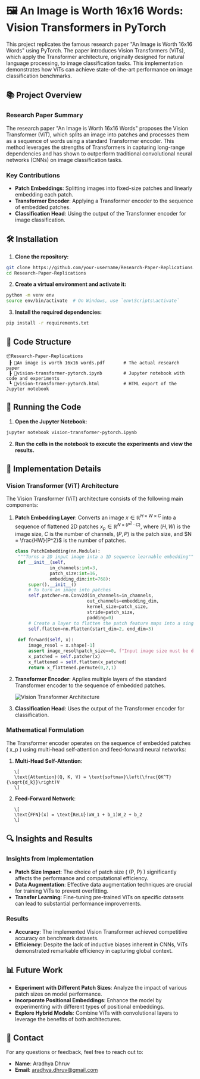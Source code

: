 # 🖼️ An Image is Worth 16x16 Words: Vision Transformers in PyTorch

This project replicates the famous research paper "An Image is Worth 16x16 Words" using PyTorch. The paper introduces Vision Transformers (ViTs), which apply the Transformer architecture, originally designed for natural language processing, to image classification tasks. This implementation demonstrates how ViTs can achieve state-of-the-art performance on image classification benchmarks.

## 📚 Project Overview

### Research Paper Summary

The research paper "An Image is Worth 16x16 Words" proposes the Vision Transformer (ViT), which splits an image into patches and processes them as a sequence of words using a standard Transformer encoder. This method leverages the strengths of Transformers in capturing long-range dependencies and has shown to outperform traditional convolutional neural networks (CNNs) on image classification tasks.

### Key Contributions

- **Patch Embeddings**: Splitting images into fixed-size patches and linearly embedding each patch.
- **Transformer Encoder**: Applying a Transformer encoder to the sequence of embedded patches.
- **Classification Head**: Using the output of the Transformer encoder for image classification.

## 🛠️ Installation

1. **Clone the repository:**

```bash
git clone https://github.com/your-username/Research-Paper-Replications.git
cd Research-Paper-Replications
```

2. **Create a virtual environment and activate it:**

```bash
python -m venv env
source env/bin/activate  # On Windows, use `env\Scripts\activate`
```

3. **Install the required dependencies:**

```bash
pip install -r requirements.txt
```

## 📂 Code Structure

```
📦Research-Paper-Replications
 ┣ 📜An image is worth 16x16 words.pdf       # The actual research paper
 ┣ 📜vision-transformer-pytorch.ipynb        # Jupyter notebook with code and experiments
 ┗ 📜vision-transformer-pytorch.html         # HTML export of the Jupyter notebook
```

## 🚀 Running the Code

1. **Open the Jupyter Notebook:**

```bash
jupyter notebook vision-transformer-pytorch.ipynb
```

2. **Run the cells in the notebook to execute the experiments and view the results.**

## 📝 Implementation Details

### Vision Transformer (ViT) Architecture

The Vision Transformer (ViT) architecture consists of the following main components:

1. **Patch Embedding Layer**:
Converts an image $x \in \mathbb{R}^{H \times W \times C}$ into a sequence of flattened 2D patches $x_p \in \mathbb{R}^{N \times (P^2 \cdot C)}$, where $(H, W)$ is the image size, $C$ is the number of channels, $(P, P)$ is the patch size, and $N = \frac{HW}{P^2}$ is the number of patches.

   ```python
   class PatchEmbedding(nn.Module):
    """Turns a 2D input image inta a 1D sequence learnable embedding"""
    def __init__(self,
                in_channels:int=3,
                patch_size:int=16,
                embedding_dim:int=768):
        super().__init__()
        # To turn an image into patches
        self.patcher=nn.Conv2d(in_channels=in_channels,
                              out_channels=embedding_dim,
                              kernel_size=patch_size,
                              stride=patch_size,
                              padding=0)
        # Create a layer to flatten the patch feature maps into a single dimension
        self.flatten=nn.Flatten(start_dim=2, end_dim=3)
        
    def forward(self, x):
        image_resol = x.shape[-1]
        assert image_resol%patch_size==0, f"Input image size must be divisble by patch size, image shape: {image_resol}, patch size: {patch_size}"
        x_patched = self.patcher(x)
        x_flattened = self.flatten(x_patched)
        return x_flattened.permute(0,2,1)
   ```

3. **Transformer Encoder**: Applies multiple layers of the standard Transformer encoder to the sequence of embedded patches.

   ![Vision Transformer Architecture](https://miro.medium.com/v2/resize:fit:1400/format:webp/1*mMQq8GlCOV2psTGR11Khcw.png)

4. **Classification Head**: Uses the output of the Transformer encoder for classification.

### Mathematical Formulation

The Transformer encoder operates on the sequence of embedded patches \( x_p \) using multi-head self-attention and feed-forward neural networks:

1. **Multi-Head Self-Attention**:
```
   \[
   \text{Attention}(Q, K, V) = \text{softmax}\left(\frac{QK^T}{\sqrt{d_k}}\right)V
   \]
```
2. **Feed-Forward Network**:
```
   \[
   \text{FFN}(x) = \text{ReLU}(xW_1 + b_1)W_2 + b_2
   \]
```
## 🔍 Insights and Results

### Insights from Implementation

- **Patch Size Impact**: The choice of patch size \( (P, P) \) significantly affects the performance and computational efficiency.
- **Data Augmentation**: Effective data augmentation techniques are crucial for training ViTs to prevent overfitting.
- **Transfer Learning**: Fine-tuning pre-trained ViTs on specific datasets can lead to substantial performance improvements.

### Results

- **Accuracy**: The implemented Vision Transformer achieved competitive accuracy on benchmark datasets.
- **Efficiency**: Despite the lack of inductive biases inherent in CNNs, ViTs demonstrated remarkable efficiency in capturing global context.

## 📊 Future Work

- **Experiment with Different Patch Sizes**: Analyze the impact of various patch sizes on model performance.
- **Incorporate Positional Embeddings**: Enhance the model by experimenting with different types of positional embeddings.
- **Explore Hybrid Models**: Combine ViTs with convolutional layers to leverage the benefits of both architectures.

## 📧 Contact

For any questions or feedback, feel free to reach out to:

- **Name**: Aradhya Dhruv
- **Email**: aradhya.dhruv@gmail.com
